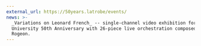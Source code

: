 ```yaml
---
external_url: https://50years.latrobe/events/
news: >-
  _Variations on Leonard French_ -- single-channel video exhibition for La Trobe
  University 50th Anniversary with 26-piece live orchestration composed by Tamil
  Rogeon.
---
```

